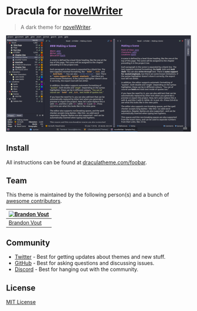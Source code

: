 # Dracula for [novelWriter](https://novelwriter.io/)

> A dark theme for [novelWriter](https://novelwriter.io/).

![Screenshot](./screenshot.png)

## Install

All instructions can be found at [draculatheme.com/foobar](https://draculatheme.com/novelwriter).

## Team

This theme is maintained by the following person(s) and a bunch of [awesome contributors](https://github.com/dracula/novelWriter/graphs/contributors).

| [![Brandon Vout](https://github.com/bvout.png?size=100)](https://github.com/bvout) |
| ---------------------------------------------------------------------------------------- |
| [Brandon Vout](https://github.com/bvout)                                               |

## Community

- [Twitter](https://twitter.com/draculatheme) - Best for getting updates about themes and new stuff.
- [GitHub](https://github.com/dracula/dracula-theme/discussions) - Best for asking questions and discussing issues.
- [Discord](https://draculatheme.com/discord-invite) - Best for hanging out with the community.

## License

[MIT License](./LICENSE)
